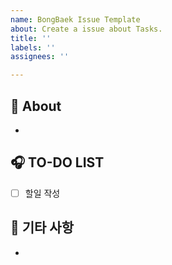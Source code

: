 ```yaml
---
name: BongBaek Issue Template
about: Create a issue about Tasks.
title: ''
labels: ''
assignees: ''

---
```


## 🫧 About
<!--무엇에 관한 이슈인지 소개해주세요.-->
- 

## 🎧 TO-DO LIST
<!--구체적인 할 일을 작성해주세요.-->
- [ ] 할일 작성

## 💬 기타 사항
-
